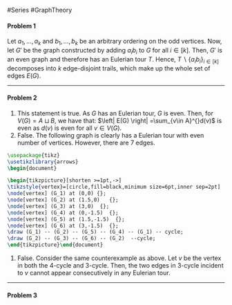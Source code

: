 #Series #GraphTheory 

#### Problem 1
Let $a_{1},\dots,a_{k}$ and $b_{1},\dots,b_{k}$ be an arbitrary ordering on the odd vertices. Now, let $G'$ be the graph constructed by adding $a_{i}b_{i}$ to $G$ for all $i\in[k]$. Then, $G'$ is an even graph and therefore has an Eulerian tour $T$. Hence, $T \backslash \{ a_{i}b_{i} \}_{i\in[k]}$ decomposes into $k$ edge-disjoint trails, which make up the whole set of edges $E(G)$. 

---
#### Problem 2
1. This statement is true. As $G$ has an Eulerian tour, $G$ is even. Then, for $V(G)=A\sqcup B$, we have that: $\left| E(G) \right| =\sum_{v\in A}^{}d(v)$ is even as $d(v)$ is even for all $v\in V(G)$.
2. False. The following graph is clearly has a Eulerian tour with even number of vertices. However, there are 7 edges.
```tikz
\usepackage{tikz}
\usetikzlibrary{arrows}
\begin{document}

\begin{tikzpicture}[shorten >=1pt,->]
\tikzstyle{vertex}=[circle,fill=black,minimum size=6pt,inner sep=2pt]
\node[vertex] (G_1) at (0,0) {};
\node[vertex] (G_2) at (1.5,0)   {};
\node[vertex] (G_3) at (3,0)  {};
\node[vertex] (G_4) at (0,-1.5)  {};
\node[vertex] (G_5) at (1.5,-1.5)  {};
\node[vertex] (G_6) at (3,-1.5)  {};
\draw (G_1) -- (G_2) -- (G_5) -- (G_4) -- (G_1) -- cycle;
\draw (G_2) -- (G_3) -- (G_6) -- (G_2)  --cycle;
\end{tikzpicture}\end{document} 
```
1. False. Consider the same counterexample as above. Let $v$ be the vertex in both the $4$-cycle and $3$-cycle. Then, the two edges in $3$-cycle incident to $v$ cannot appear consecutively in any Eulerian tour. 

---
#### Problem 3
